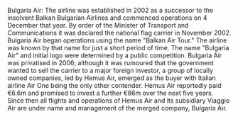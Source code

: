 Bulgaria Air: The airline was established in 2002 as a successor to the insolvent Balkan Bulgarian Airlines and commenced operations on 4 December that year. By order of the Minister of Transport and Communications it was declared the national flag carrier in November 2002. Bulgaria Air began operations using the name "Balkan Air Tour." The airline was known by that name for just a short period of time. The name "Bulgaria Air" and initial logo were determined by a public competition. Bulgaria Air was privatised in 2006; although it was rumoured that the government wanted to sell the carrier to a major foreign investor, a group of locally owned companies, led by Hemus Air, emerged as the buyer with Italian airline Air One being the only other contender. Hemus Air reportedly paid €6.6m and promised to invest a further €86m over the next five years. Since then all flights and operations of Hemus Air and its subsidiary Viaggio Air are under name and management of the merged company, Bulgaria Air.
